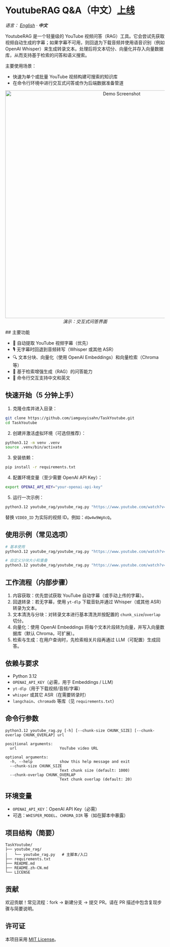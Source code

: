 # YoutubeRAG Q&A（中文）[上线](https://04f8fc1ccce8506c61.gradio.live)

_语言： [English](./README.md) · **中文**_

YoutubeRAG 是一个轻量级的 YouTube 视频问答（RAG）工具。它会尝试先获取视频自动生成的字幕；如果字幕不可用，则回退为下载音频并使用语音识别（例如 OpenAI Whisper）来生成转录文本。处理后将文本切分、向量化并存入向量数据库，从而支持基于检索的问答和语义搜索。

主要使用场景：
- 快速为单个或批量 YouTube 视频构建可搜索的知识库
- 在命令行环境中进行交互式问答或作为后端数据准备管道

<p align="center">
  <img src="./images/Demo.png" alt="Demo Screenshot" width="720" />
  <br/>
  <em>演示：交互式问答界面</em>
</p>
## 主要功能

- 🎥 自动提取 YouTube 视频字幕（优先）
- 🎙️ 无字幕时回退到音频转写（Whisper 或其他 ASR）
- 🔍 文本分块、向量化（使用 OpenAI Embeddings）和向量检索（Chroma 等）
- 🧠 基于检索增强生成（RAG）的问答能力
- 💬 命令行交互支持中文和英文

## 快速开始（5 分钟上手）

1. 克隆仓库并进入目录：

```bash
git clone https://github.com/iamguoyisahn/TaskYoutube.git
cd TaskYoutube
```

2. 创建并激活虚拟环境（可选但推荐）：

```bash
python3.12 -m venv .venv
source .venv/bin/activate
```

3. 安装依赖：

```bash
pip install -r requirements.txt
```

4. 配置环境变量（至少需要 OpenAI API Key）：

```bash
export OPENAI_API_KEY="your-openai-api-key"
```

5. 运行一次示例：

```bash
python3.12 youtube_rag/youtube_rag.py "https://www.youtube.com/watch?v=VIDEO_ID"
```

替换 `VIDEO_ID` 为实际的视频 ID。例如：`dQw4w9WgXcQ`。

## 使用示例（常见选项）

```bash
# 基本使用
python3.12 youtube_rag/youtube_rag.py "https://www.youtube.com/watch?v=dQw4w9WgXcQ"

# 自定义分块大小和重叠
python3.12 youtube_rag/youtube_rag.py "https://www.youtube.com/watch?v=dQw4w9WgXcQ" --chunk-size 1500 --chunk-overlap 50
```

## 工作流程（内部步骤）

1. 内容获取：优先尝试获取 YouTube 自动字幕（或手动上传的字幕）。
2. 回退转录：若无字幕，使用 `yt-dlp` 下载音轨并通过 Whisper（或其他 ASR）转录为文本。
3. 文本清洗与分块：对转录文本进行基本清洗并按配置的 `chunk_size`/`overlap` 切分。
4. 向量化：使用 OpenAI Embeddings 将每个文本片段转为向量，并写入向量数据库（默认 Chroma，可扩展）。
5. 检索与生成：在用户查询时，先检索相关片段再通过 LLM（可配置）生成回答。

## 依赖与要求

- Python 3.12
- `OPENAI_API_KEY`（必需，用于 Embeddings / LLM）
- `yt-dlp`（用于下载视频/音频/字幕）
- `whisper` 或其它 ASR（在需要转录时）
- `langchain`、`chromadb` 等库（见 `requirements.txt`）

## 命令行参数

```text
python3.12 youtube_rag.py [-h] [--chunk-size CHUNK_SIZE] [--chunk-overlap CHUNK_OVERLAP] url

positional arguments:
  url                   YouTube video URL

optional arguments:
  -h, --help            show this help message and exit
  --chunk-size CHUNK_SIZE
                        Text chunk size (default: 1000)
  --chunk-overlap CHUNK_OVERLAP
                        Text chunk overlap (default: 20)
```

## 环境变量

- `OPENAI_API_KEY`：OpenAI API Key（必需）
- 可选：`WHISPER_MODEL`、`CHROMA_DIR` 等（如在脚本中暴露）

## 项目结构（简要）

```
TaskYoutube/
├── youtube_rag/
│   └── youtube_rag.py   # 主脚本/入口
├── requirements.txt
├── README.md
├── README.zh-CN.md
└── LICENSE
```

## 贡献

欢迎贡献！常见流程：fork → 新建分支 → 提交 PR。请在 PR 描述中包含复现步骤与简要说明。

## 许可证

本项目采用 [MIT License](./LICENSE)。
